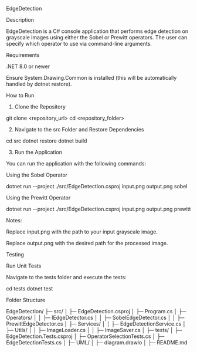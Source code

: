 EdgeDetection

Description

EdgeDetection is a C# console application that performs edge detection on grayscale images using either the Sobel or Prewitt operators. The user can specify which operator to use via command-line arguments.

Requirements

.NET 8.0 or newer

Ensure System.Drawing.Common is installed (this will be automatically handled by dotnet restore).

How to Run

1. Clone the Repository

git clone <repository_url>
cd <repository_folder>

2. Navigate to the src Folder and Restore Dependencies

cd src
dotnet restore
dotnet build

3. Run the Application

You can run the application with the following commands:

Using the Sobel Operator

dotnet run --project ./src/EdgeDetection.csproj input.png output.png sobel

Using the Prewitt Operator

dotnet run --project ./src/EdgeDetection.csproj input.png output.png prewitt

Notes:

Replace input.png with the path to your input grayscale image.

Replace output.png with the desired path for the processed image.

Testing

Run Unit Tests

Navigate to the tests folder and execute the tests:

cd tests
dotnet test

Folder Structure

EdgeDetection/
├─ src/
│  ├─ EdgeDetection.csproj
│  ├─ Program.cs
│  ├─ Operators/
│  │  ├─ IEdgeDetector.cs
│  │  ├─ SobelEdgeDetector.cs
│  │  ├─ PrewittEdgeDetector.cs
│  ├─ Services/
│  │  ├─ EdgeDetectionService.cs
│  ├─ Utils/
│  │  ├─ ImageLoader.cs
│  │  ├─ ImageSaver.cs
│
├─ tests/
│  ├─ EdgeDetection.Tests.csproj
│  ├─ OperatorSelectionTests.cs
│  ├─ EdgeDetectionTests.cs
│
├─ UML/
│  ├─ diagram.drawio
│
├─ README.md




